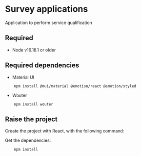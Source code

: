 # Survey applications
Application to perform service qualification

## Required

- Node v16.18.1 or older

## Required dependencies

- Material UI

```npm
    npm install @mui/material @emotion/react @emotion/styled
```

- Wouter

```npm
    npm install wouter
```


## Raise the project
Create the project with React, with the following command:

Get the dependencies:

```npm
    npm install
```
